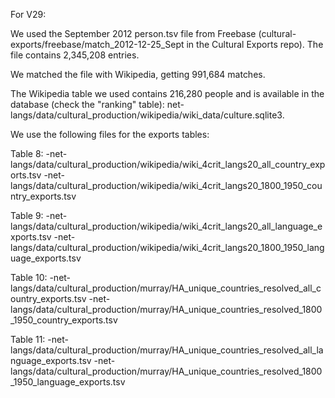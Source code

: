 For V29:

We used the September 2012 person.tsv file from Freebase (cultural-exports/freebase/match_2012-12-25_Sept in the Cultural Exports repo). The file contains 2,345,208 entries.

We matched the file with Wikipedia, getting 991,684 matches.

The Wikipedia table we used contains 216,280 people and is available in the database
(check the "ranking" table):
net-langs/data/cultural_production/wikipedia/wiki_data/culture.sqlite3. 

We use the following files for the exports tables:

Table 8: 
-net-langs/data/cultural_production/wikipedia/wiki_4crit_langs20_all_country_exports.tsv
-net-langs/data/cultural_production/wikipedia/wiki_4crit_langs20_1800_1950_country_exports.tsv

Table 9:
-net-langs/data/cultural_production/wikipedia/wiki_4crit_langs20_all_language_exports.tsv
-net-langs/data/cultural_production/wikipedia/wiki_4crit_langs20_1800_1950_language_exports.tsv

Table 10:
-net-langs/data/cultural_production/murray/HA_unique_countries_resolved_all_country_exports.tsv
-net-langs/data/cultural_production/murray/HA_unique_countries_resolved_1800_1950_country_exports.tsv

Table 11:
-net-langs/data/cultural_production/murray/HA_unique_countries_resolved_all_language_exports.tsv
-net-langs/data/cultural_production/murray/HA_unique_countries_resolved_1800_1950_language_exports.tsv